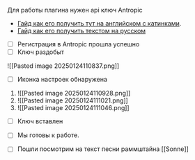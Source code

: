 
Для работы плагина нужен api ключ Antropic
- [Гайд как его получить тут на английском с катинками](https://www.merge.dev/blog/anthropic-api-key). 
- [Гайд как его получить текстом на русском](https://support.anthropic.com/ru/articles/8114521-%D0%BA%D0%B0%D0%BA-%D1%8F-%D0%BC%D0%BE%D0%B3%D1%83-%D0%BF%D0%BE%D0%BB%D1%83%D1%87%D0%B8%D1%82%D1%8C-%D0%B4%D0%BE%D1%81%D1%82%D1%83%D0%BF-%D0%BA-api-anthropic)


- [ ] Регистрация в Antropic прошла успешно
- [ ] Ключ раздобыт

![[Pasted image 20250124110837.png]]
- [ ] Иконка настроек обнаружена 


1) ![[Pasted image 20250124110928.png]]
2) ![[Pasted image 20250124111021.png]]
3) ![[Pasted image 20250124111046.png]]

- [ ] Ключ вставлен
- [ ] Мы готовы к работе. 
- [ ] Пошли посмотрим на текст песни раммштайна [[Sonne]]



